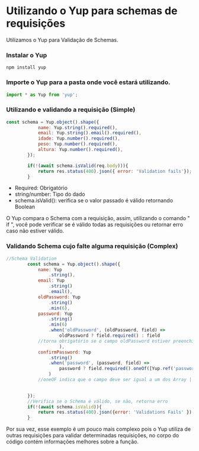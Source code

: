# Utilizando o Yup para schemas de requisições

Utilizamos o Yup para Validação de Schemas.

### Instalar o Yup

```
npm install yup
```

### Importe o Yup para a pasta onde você estará utilizando.

```javascript
import * as Yup from 'yup';
```

### Utilizando e validando a requisição (Simple)

```javascript
const schema = Yup.object().shape({
            name: Yup.string().required(),
            email: Yup.string().email().required(),
            idade: Yup.number().required(),
            peso: Yup.number().required(),
            altura: Yup.number().required(),
        });

        if(!(await schema.isValid(req.body))){
            return res.status(400).json({ error: 'Validation fails'});
        }
```

- Required: Obrigatório
- string/number: Tipo do dado 
- schema.isValid(): verifica se o valor passado é válido retornando Boolean

O Yup compara o Schema com a requisição, assim, utilizando o comando " if ", você pode verificar se é válido todas as requisições ou retornar erro caso não estiver válido.

### Validando Schema cujo falte alguma requisição (Complex)

```js
//Schema Validation
        const schema = Yup.object().shape({
            name: Yup
                .string(),
            email: Yup
                .string()
                .email(),
            oldPassword: Yup
                .string()
                .min(6),
            password: Yup
                .string()
                .min(6)
                .when('oldPassword', (oldPassword, field) => 
                    oldPassword ? field.required() : field 
            //torna obrigatório se o campo oldPassword estiver preenchido
                    ),
            confirmPassword: Yup
                .string()
                .when('password', (password, field) => 
                    password ? field.required().oneOf([Yup.ref('password')]) : field
                ) 
            //oneOF indica que o campo deve ser igual a um dos Array | o Yup.ref carrega a referencia do campo que está utilizando para comparar

                
        });
        //Verifica se o Schema é válido, se não, retorna erro
        if(!(await schema.isValid)){
            return res.status(400).json({error: 'Validations Fails' })
        }
```

Por sua vez, esse exemplo é um pouco mais complexo pois o Yup utiliza de outras requisições para validar determinadas requisições, no corpo do código contém informações melhores sobre a função.